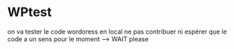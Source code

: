 # WPtest
on va tester le code wordoress en local
ne pas contribuer ni espérer que le code a un sens pour le moment --> WAIT please
